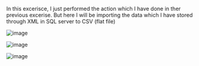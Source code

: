 In this excerisce, I just performed the action which I have done in ther previous excerise. But here I will be importing the data which I have stored through XML in SQL server to CSV (flat file)

![image]()

![image]()

![image]()
